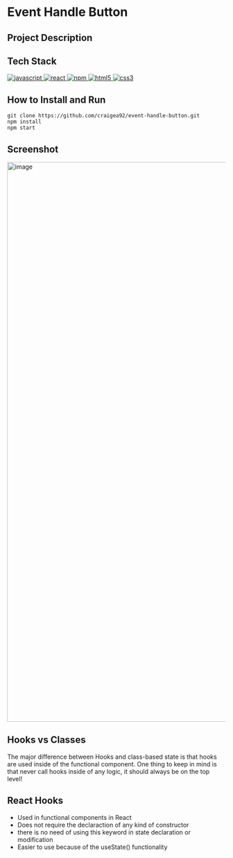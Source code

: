 # Event Handle Button

## Project Description

## Tech Stack

<a href="https://www.javascript.com/"> <img src="https://icongr.am/devicon/javascript-original.svg?size=40&color=currentColor" alt="javascript"/> </a>
<a href="https://reactjs.org/"> <img src="https://icongr.am/devicon/react-original.svg?size=40&color=currentColor" alt="react"/> </a>
<a href="https://www.npmjs.com/"> <img src="https://icongr.am/devicon/npm-original-wordmark.svg?size=40&color=currentColor" alt="npm"/> </a>
<a href="https://www.w3schools.com/html/"> <img src="https://icongr.am/devicon/html5-original.svg?size=40&color=8000ff" alt="html5"/> </a>
<a href="https://www.w3schools.com/css/"> <img src="https://icongr.am/devicon/css3-original.svg?size=40&color=8000ff" alt="css3"/> </a>

## How to Install and Run

```
git clone https://github.com/craigea92/event-handle-button.git
npm install
npm start
```

## Screenshot

<img width="1290" alt="image" src="https://user-images.githubusercontent.com/82875984/224808713-1ad2986f-4e25-4902-91fe-e5692f134dc2.png">

## Hooks vs Classes

The major difference between Hooks and class-based state is that hooks are used inside of the functional component. One thing to keep in mind is that never call hooks inside of any logic, it should always be on the top level!

## React Hooks

- Used in functional components in React
- Does not require the declaraction of any kind of constructor
- there is no need of using this keyword in state declaration or modification
- Easier to use because of the useState() functionality
